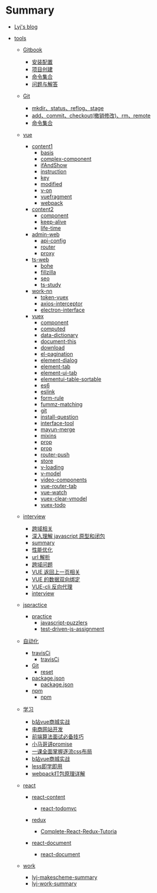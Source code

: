 # Summary

- [Lyj's blog](README.md)
  <!-- * [GitBook](chapter-1/README.md) -->
- [tools](tools/readme.md)

  - [Gitbook]()
    - [安装配置](tools/gitbook/install.md)
    - [项目创建](tools/gitbook/build.md)
    - [命令集合](tools/gitbook/command.md)
    - [问题与解答](tools/gitbook/issue.md)
  - [Git](tools/git/git.md)
    - [mkdir、status、reflog、stage](tools/git/install.md)
    - [add、commit、checkout(撤销修改)、rm、remote](tools/git/build.md)
    - [命令集合](tools/git/command.md)
  - [vue]()

    - [content1]()
      - [basis](tools/vue/content1/basis.md)
      - [complex-component](tools/vue/content1/complex-component.md)
      - [ifAndShow](tools/vue/content1/ifAndShow.md)
      - [instruction](tools/vue/content1/instruction.md)
      - [key](tools/vue/content1/key.md)
      - [modified](tools/vue/content1/modified.md)
      - [v-on](tools/vue/content1/v-on.md)
      - [vuefragment](tools/vue/content1/vuefragment.md)
      - [webpack](tools/vue/content1/webpack.md)
    - [content2]()
      - [component](tools/vue/content2/component.md)
      - [keep-alive](tools/vue/content2/keep-alive.md)
      - [life-time](tools/vue/content2/life-time.md)
    - [admin-web]()
      <!-- - [ant-design-pro](tools/vue/admin-web/ant-design-pro.md) -->
      - [api-config](tools/vue/admin-web/api-config.md)
      - [router](tools/vue/admin-web/router.md)
      - [proxy](tools/vue/admin-web/proxy.md)
    - [ts-web]()
      - [bohe](tools/vue/ts-web/bohe.md)
      - [fillzilla](tools/vue/ts-web/fillzilla.md)
      - [seo](tools/vue/ts-web/seo.md)
      - [ts-study](tools/vue/ts-web/ts-study.md)
    - [work-nn]()
      - [token-vuex](tools/vue/work-nn/token-vuex.md)
      - [axios-interceptor](tools/vue/work-nn/axios-interceptor.md)
      - [electron-interface](tools/vue/work-nn/electron-interface.md)
    - [vuex]()
      - [component](tools/vue/vuex/component.md)
      - [computed](tools/vue/vuex/computed.md)
      - [data-dictionary](tools/vue/vuex/data-dictionary.md)
      - [document-this](tools/vue/vuex/document-this.md)
      - [download](tools/vue/vuex/download.md)
      - [el-pagination](tools/vue/vuex/el-pagination.md)
      - [element-dialog](tools/vue/vuex/element-dialog.md)
      - [element-tab](tools/vue/vuex/element-tab.md)
      - [element-ui-tab](tools/vue/vuex/element-ui-tab.md)
      - [elementui-table-sortable](tools/vue/vuex/elementui-table-sortable.md)
      - [es6](tools/vue/vuex/es6.md)
      - [eslink](tools/vue/vuex/eslink.md)
      - [form-rule](tools/vue/vuex/form-rule.md)
      - [fummz-matching](tools/vue/vuex/install-fummz-matching.md)
      - [git](tools/vue/vuex/git.md)
      - [install-question](tools/vue/vuex/install-question.md)
      - [interface-tool](tools/vue/vuex/interface-tool.md)
      - [mayun-merge](tools/vue/vuex/mayun-merge.md)
      - [mixins](tools/vue/vuex/mixins.md)
      - [prop](tools/vue/vuex/prop.md)
      - [prop](tools/vue/vuex/router-jump.md)
      - [router-push](tools/vue/vuex/router-push.md)
      - [store](tools/vue/vuex/store.md)
      - [v-loading](tools/vue/vuex/v-loading.md)
      - [v-model](tools/vue/vuex/v-model.md)
      - [video-components](tools/vue/vuex/video-components.md)
      - [vue-router-tab](tools/vue/vuex/vue-router-tab.md)
      - [vue-watch](tools/vue/vuex/vue-watch.md)
      - [vuex-clear-vmodel](tools/vue/vuex/vuex-clear-vmodel.md)
      - [vuex-todo](tools/vue/vuex/vuex-todo.md)

    <!-- * [travel]()
        * [changsha](tools/travel/ChangSha.md)
        * [xian](tools/travel/xian.md)      -->

  - [interview]()
    - [跨域相关](tools/interview/cross-domain/cross-domain.md)
    - [深入理解 javascript 原型和闭包](tools/interview/prototype-closure/prototype-closure.md)
    - [summary](tools/interview/how-to-introduce/introduce.md)
    - [性能优化](tools/interview/performance-optimization/performance-optimization.md)
    - [url 解析](tools/interview/url-parse/url-parse.md)
    - [跨域问题](tools/interview/same-origin-policy/same-origin-policy.md)
    - [VUE 返回上一页相关](tools/interview/vue-router-refresh/vue-router-refresh.md)
    - [VUE 的数据双向绑定](tools/interview/two-way-data-binding/two-way-data-binding.md)
    - [VUE-cli 反向代理](tools/interview/Reverse-Proxy/Reverse-Proxy.md)
    - [interview](tools/interview/how-to-introduce/introduce.md)
  - [jspractice]()
    - [practice]()
      - [javascript-puzzlers](tools/jspractice/practice/javascript-puzzlers/javascript-puzzlers.md)
      - [test-driven-js-assignment](tools/jspractice/practice/test-driven-js-assment/test-driven-js-assignment.md)
  - [自动化]()
    - [travisCi]()
      - [travisCi](tools/Wh-coder/travisCi/travisCi.md)
    - [Git]()
      - [reset](tools/Wh-coder/Git/reset.md)
    - [package.json]()
      - [package.json](tools/Wh-coder/package.json/package.json.md)
    - [npm]()
      - [npm](tools/Wh-coder/npm/npm.md)
  - [学习]()
      - [b站vue商城实战](tools/study/html/webpack打包原理详解.md)
      - [电商网站开发](tools/study/html/电商网站开发.md)
      - [前端算法面试必备技巧](tools/study/html/前端算法面试必备技巧.md)
      - [小马哥讲promise](tools/study/html/小马哥讲promise.md)
      - [一课全面掌握逐流css布局](tools/study/html/一课全面掌握逐流css布局.md)
      - [b站vue商城实战](tools/study/html/b站vue商城实战.md)
      - [less即学即用](tools/study/html/less即学即用.md)
      - [webpack打包原理详解](tools/study/html/webpack打包原理详解.md)
  - [react]()

    - [react-content]()
      - [react-todomvc](tools/react/react-content/)
    - [redux]()
      - [Complete-React-Redux-Tutoria](tools/react/redux/Complete-React-Redux-Tutoria.md)
    - [react-document]()

      - [react-document](tools/react/react-document/react-document.md)

  - [work]()
    - [lyj-makescheme-summary](tools/work/lyj-makescheme-summary.md)
    - [lyj-work-summary](tools/work/work-summary.md)
